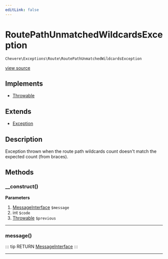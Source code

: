```yaml
---
editLink: false
---
```


# RoutePathUnmatchedWildcardsException

`Chevere\Exceptions\Route\RoutePathUnmatchedWildcardsException`

[view source](https://github.com/chevere/chevere/blob/master/exceptions/Route/RoutePathUnmatchedWildcardsException.php)

## Implements

- [Throwable](https://www.php.net/manual/class.throwable)

## Extends

- [Exception](../Core/Exception.md)

## Description

Exception thrown when the route path wildcards count doesn't match the expected count (from braces).

## Methods

### __construct()

**Parameters**

1. [MessageInterface](../../Interfaces/Message/MessageInterface.md) `$message`
2. int `$code`
3. [Throwable](https://www.php.net/manual/class.throwable) `$previous`

---

### message()

::: tip RETURN
[MessageInterface](../../Interfaces/Message/MessageInterface.md)
:::

---
